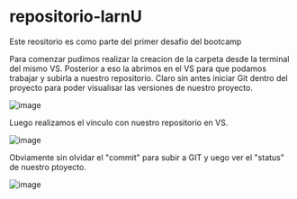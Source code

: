 # repositorio-larnU
Este reositorio es como parte del primer desafio del bootcamp

Para comenzar pudimos realizar la creacion de la carpeta desde la terminal del mismo VS.
Posterior a eso la abrimos en el VS para que podamos trabajar y subirla a nuestro repositorio. Claro sin antes iniciar Git dentro del proyecto para poder visualisar las versiones de nuestro proyecto.

![image](https://user-images.githubusercontent.com/98061653/186289463-633bb73f-7e51-409e-8eba-25d2b050935b.png)

Luego realizamos el vinculo con nuestro repositorio en VS.

![image](https://user-images.githubusercontent.com/98061653/186289536-222f85bd-c25e-4196-a574-ad12743c9bdd.png)

Obviamente sin olvidar el "commit" para subir a GIT y uego ver el "status" de nuestro ptoyecto.

![image](https://user-images.githubusercontent.com/98061653/186289630-9535437c-294d-48f2-be0b-1fd4a3873ac7.png)



